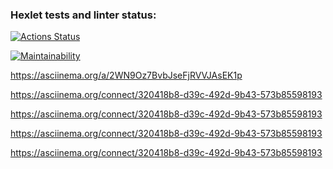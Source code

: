 ### Hexlet tests and linter status:
[![Actions Status](https://github.com/dsdisperfect/frontend-project-44/workflows/hexlet-check/badge.svg)](https://github.com/dsdisperfect/frontend-project-44/actions)

[![Maintainability](https://api.codeclimate.com/v1/badges/6a8e6b810eb3fcaf7044/maintainability)](https://codeclimate.com/github/dsdisperfect/frontend-project-44/maintainability)

https://asciinema.org/a/2WN9Oz7BvbJseFjRVVJAsEK1p 

https://asciinema.org/connect/320418b8-d39c-492d-9b43-573b85598193

https://asciinema.org/connect/320418b8-d39c-492d-9b43-573b85598193

https://asciinema.org/connect/320418b8-d39c-492d-9b43-573b85598193

https://asciinema.org/connect/320418b8-d39c-492d-9b43-573b85598193

